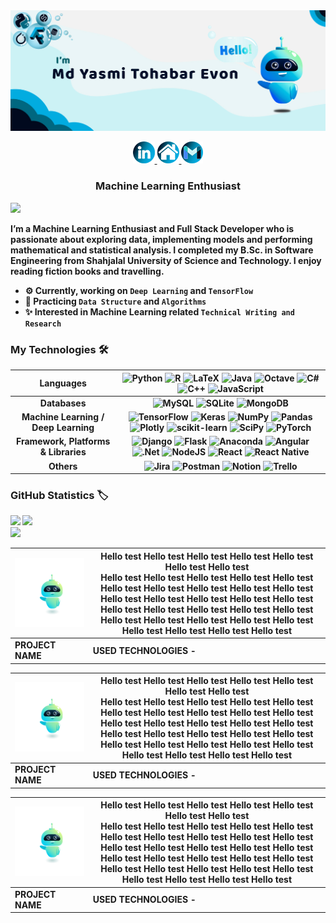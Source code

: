 <!-- MYTE GitHub Poster -->
<div class="github_poster">
    <img src="assets/github_poster.jpg" alt="">
</div>

<!-- Social Links design -->
<p align = "center">
    <a href = "https://www.linkedin.com/in/myte/" target="_blank">
        <img src="assets/linkedin.png" alt = "LinkedIn Icon">
    </a>
    <a href="#" target="_blank">
        <img src="assets/personal_website.png" alt = "Personal Website Icon">
    </a>
    <a href="https://mail.google.com/mail/?view=cm&fs=1&to=yasmi.tohabar@gmail.com" target="_blank">
        <img src="assets/gmail.png" alt = "Gmail Icon">
    </a>
</p>

<!-- Title  -->
<h3 align = "center"><b>Machine Learning Enthusiast</h3>

[![](https://visitcount.itsvg.in/api?id=myte21&icon=5&color=12)](https://visitcount.itsvg.in)

<!-- About Me  -->
I’m a **Machine Learning Enthusiast** and Full Stack Developer who is passionate about exploring data, 
implementing models and performing mathematical and statistical analysis. I completed my B.Sc. in 
**Software Engineering** from Shahjalal University of Science and Technology. I enjoy reading fiction books and travelling.

* ⚙️ Currently, working on `Deep Learning` and `TensorFlow`
* 📒 Practicing `Data Structure` and `Algorithms`
* ✨ Interested in **Machine Learning** related `Technical Writing and Research` 

<!-- Technologies -->
### My Technologies 🛠️
|            **Languages**             |                            ![Python](https://img.shields.io/badge/python-3670A0?style=for-the-badge&logo=python&logoColor=ffdd54)  ![R](https://img.shields.io/badge/r-%23276DC3.svg?style=for-the-badge&logo=r&logoColor=white) ![LaTeX](https://img.shields.io/badge/latex-%23008080.svg?style=for-the-badge&logo=latex&logoColor=white) ![Java](https://img.shields.io/badge/java-%23ED8B00.svg?style=for-the-badge&logo=java&logoColor=white) ![Octave](https://img.shields.io/badge/OCTAVE-darkblue?style=for-the-badge&logo=octave&logoColor=fcd683) ![C#](https://img.shields.io/badge/c%23-%23239120.svg?style=for-the-badge&logo=c-sharp&logoColor=white) ![C++](https://img.shields.io/badge/c++-%2300599C.svg?style=for-the-badge&logo=c%2B%2B&logoColor=white) ![JavaScript](https://img.shields.io/badge/javascript-%23323330.svg?style=for-the-badge&logo=javascript&logoColor=%23F7DF1E)                             |
|:------------------------------------:|:-----------------------------------------------------------------------------------------------------------------------------------------------------------------------------------------------------------------------------------------------------------------------------------------------------------------------------------------------------------------------------------------------------------------------------------------------------------------------------------------------------------------------------------------------------------------------------------------------------------------------------------------------------------------------------------------------------------------------------------------------------------------------------------------------------------------------------------------------------------------------------------------------------------------------------------:|
|            **Databases**             |                                                                                                                                                                                                                                                                                                 ![MySQL](https://img.shields.io/badge/mysql-%2300f.svg?style=for-the-badge&logo=mysql&logoColor=white) ![SQLite](https://img.shields.io/badge/sqlite-%2307405e.svg?style=for-the-badge&logo=sqlite&logoColor=white) ![MongoDB](https://img.shields.io/badge/MongoDB-%234ea94b.svg?style=for-the-badge&logo=mongodb&logoColor=white)                                                                                                                                                                                                                                                                                                 |
| **Machine Learning / Deep Learning** | ![TensorFlow](https://img.shields.io/badge/TensorFlow-%23FF6F00.svg?style=for-the-badge&logo=TensorFlow&logoColor=white) ![Keras](https://img.shields.io/badge/Keras-%23D00000.svg?style=for-the-badge&logo=Keras&logoColor=white) ![NumPy](https://img.shields.io/badge/numpy-%23013243.svg?style=for-the-badge&logo=numpy&logoColor=white)  ![Pandas](https://img.shields.io/badge/pandas-%23150458.svg?style=for-the-badge&logo=pandas&logoColor=white)  ![Plotly](https://img.shields.io/badge/Plotly-%233F4F75.svg?style=for-the-badge&logo=plotly&logoColor=white) ![scikit-learn](https://img.shields.io/badge/scikit--learn-%23F7931E.svg?style=for-the-badge&logo=scikit-learn&logoColor=white) ![SciPy](https://img.shields.io/badge/SciPy-%230C55A5.svg?style=for-the-badge&logo=scipy&logoColor=%white) ![PyTorch](https://img.shields.io/badge/PyTorch-%23EE4C2C.svg?style=for-the-badge&logo=PyTorch&logoColor=white) |
| **Framework, Platforms & Libraries** |              ![Django](https://img.shields.io/badge/django-%23092E20.svg?style=for-the-badge&logo=django&logoColor=white) ![Flask](https://img.shields.io/badge/flask-%23000.svg?style=for-the-badge&logo=flask&logoColor=white) ![Anaconda](https://img.shields.io/badge/Anaconda-%2344A833.svg?style=for-the-badge&logo=anaconda&logoColor=white) ![Angular](https://img.shields.io/badge/angular-%23DD0031.svg?style=for-the-badge&logo=angular&logoColor=white) ![.Net](https://img.shields.io/badge/.NET-5C2D91?style=for-the-badge&logo=.net&logoColor=white) ![NodeJS](https://img.shields.io/badge/node.js-6DA55F?style=for-the-badge&logo=node.js&logoColor=white) ![React](https://img.shields.io/badge/react-%2320232a.svg?style=for-the-badge&logo=react&logoColor=%2361DAFB)  ![React Native](https://img.shields.io/badge/react_native-%2320232a.svg?style=for-the-badge&logo=react&logoColor=%2361DAFB)              |
|              **Others**              |                                                                                                                                                                                                                                              ![Jira](https://img.shields.io/badge/jira-%230A0FFF.svg?style=for-the-badge&logo=jira&logoColor=white) ![Postman](https://img.shields.io/badge/Postman-FF6C37?style=for-the-badge&logo=postman&logoColor=white) ![Notion](https://img.shields.io/badge/Notion-%23000000.svg?style=for-the-badge&logo=notion&logoColor=white) ![Trello](https://img.shields.io/badge/Trello-%23026AA7.svg?style=for-the-badge&logo=Trello&logoColor=white)                                                                                                                                                                                                                                              |

<!-- GitHub Statistics -->
### GitHub Statistics 🏷️
![](https://github-readme-stats.vercel.app/api?username=myte21&theme=dark&hide_border=true&include_all_commits=false&count_private=true)
![](https://github-readme-streak-stats.herokuapp.com/?user=myte21&theme=dark&hide_border=true)<br/>
![](https://github-readme-stats.vercel.app/api/top-langs/?username=myte21&theme=dark&hide_border=true&include_all_commits=false&count_private=true&layout=compact)




<!-- Top 3 Selected Projects -->
<!-- FIRST PROJECT:  -->
| <img src="assets/robot.png" style="width: 400px;" alt=""> | Hello test Hello test Hello test Hello test Hello test Hello test Hello test <br/>Hello test Hello test Hello test Hello test Hello test Hello test Hello test Hello test Hello test Hello test Hello test Hello test Hello test Hello test Hello test Hello test Hello test Hello test Hello test Hello test Hello test Hello test Hello test Hello test Hello test Hello test Hello test Hello test Hello test |
|-----------------------------------------------------------|------------------------------------------------------------------------------------------------------------------------------------------------------------------------------------------------------------------------------------------------------------------------------------------------------------------------------------------------------------------------------------------------------------------|
| <b>PROJECT NAME                                           | USED TECHNOLOGIES - <img src="https://www.vectorlogo.zone/logos/pytorch/pytorch-icon.svg" style="width: 20px;" alt="">                                                                                                                                                                                                                                                                                           |

<!-- SECOND PROJECT:  -->
| <img src="assets/robot.png" style="width: 400px;" alt=""> | Hello test Hello test Hello test Hello test Hello test Hello test Hello test <br/>Hello test Hello test Hello test Hello test Hello test Hello test Hello test Hello test Hello test Hello test Hello test Hello test Hello test Hello test Hello test Hello test Hello test Hello test Hello test Hello test Hello test Hello test Hello test Hello test Hello test Hello test Hello test Hello test Hello test |
|-----------------------------------------------------------|------------------------------------------------------------------------------------------------------------------------------------------------------------------------------------------------------------------------------------------------------------------------------------------------------------------------------------------------------------------------------------------------------------------|
| <b>PROJECT NAME                                           | USED TECHNOLOGIES - <img src="https://www.vectorlogo.zone/logos/pytorch/pytorch-icon.svg" style="width: 20px;" alt="">                                                                                                                                                                                                                                                                                           |

<!-- THIRD PROJECT:  -->
| <img src="assets/robot.png" style="width: 400px;" alt=""> | Hello test Hello test Hello test Hello test Hello test Hello test Hello test <br/>Hello test Hello test Hello test Hello test Hello test Hello test Hello test Hello test Hello test Hello test Hello test Hello test Hello test Hello test Hello test Hello test Hello test Hello test Hello test Hello test Hello test Hello test Hello test Hello test Hello test Hello test Hello test Hello test Hello test |
|-----------------------------------------------------------|------------------------------------------------------------------------------------------------------------------------------------------------------------------------------------------------------------------------------------------------------------------------------------------------------------------------------------------------------------------------------------------------------------------|
| <b>PROJECT NAME                                           | USED TECHNOLOGIES - <img src="https://www.vectorlogo.zone/logos/pytorch/pytorch-icon.svg" style="width: 20px;" alt="">                                                                                                                                                                                                                                                                                           |